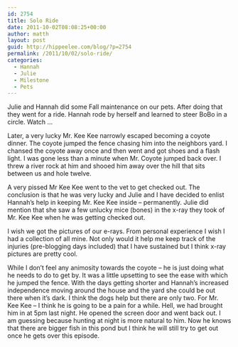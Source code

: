 ```yaml
---
id: 2754
title: Solo Ride
date: 2011-10-02T08:08:25+00:00
author: matth
layout: post
guid: http://hippeelee.com/blog/?p=2754
permalink: /2011/10/02/solo-ride/
categories:
  - Hannah
  - Julie
  - Milestone
  - Pets
---
```

Julie and Hannah did some Fall maintenance on our pets. After doing that they went for a ride. Hannah rode by herself and learned to steer BoBo in a circle. Watch &#8230;



Later, a very lucky Mr. Kee Kee narrowly escaped becoming a coyote dinner. The coyote jumped the fence chasing him into the neighbors yard. I chansed the coyote away once and then went and got shoes and a flash light. I was gone less than a minute when Mr. Coyote jumped back over. I threw a river rock at him and shooed him away over the hill that sits between us and hole twelve. 

A very pissed Mr Kee Kee went to the vet to get checked out. The conclusion is that he was very lucky and Julie and I have decided to enlist Hannah&#8217;s help in keeping Mr. Kee Kee inside &#8211; permanently. Julie did mention that she saw a few unlucky mice (bones) in the x-ray they took of Mr. Kee Kee when he was getting checked out. 

I wish we got the pictures of our e-rays. From personal experience I wish I had a collection of all mine. Not only would it help me keep track of<!--more--> the injuries (pre-blogging days included) that I have sustained but I think x-ray pictures are pretty cool. 

While I don&#8217;t feel any animosity towards the coyote &#8211; he is just doing what he needs to do to get by. It was a little upsetting to see the ease with which he jumped the fence. With the days getting shorter and Hannah&#8217;s increased independence moving around the house and the yard she could be out there when it&#8217;s dark. I think the dogs help but there are only two. For Mr. Kee Kee &#8211; I think he is going to be a pain for a while. Hell, we had brought him in at 5pm last night. He opened the screen door and went back out. I am guessing because hunting at night is more natural to him. Now he knows that there are bigger fish in this pond but I think he will still try to get out once he gets over this episode.